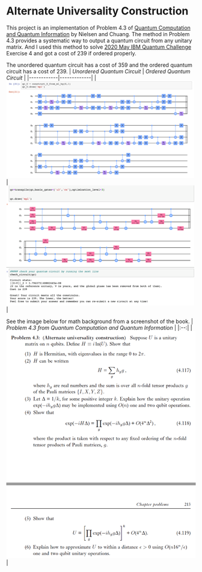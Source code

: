 # Alternate Universality Construction
This project is an implementation of Problem 4.3 of [Quantum Computation and Quantum Information](https://www.cambridge.org/core/books/quantum-computation-and-quantum-information/01E10196D0A682A6AEFFEA52D53BE9AE) by Nielsen and Chuang. The method in Problem 4.3 provides a systematic way to output a quantum circuit from any unitary matrix. And I used this method to solve [2020 May IBM Quantum Challenge](https://www.ibm.com/blogs/research/2020/04/ibm-quantum-challenge/) Exercise 4 and got a cost of 239 if ordered properly.

The unordered quantum circuit has a cost of 359 and the ordered quantum circuit has a cost of 239.
| *Unordered Quantum Circuit* | *Ordered Quantum Circuit* |
|------------|-------------|
| <img src="https://github.com/randyshee/Quantum-Computation/blob/main/Alternate_Universality_Construction/image/cost%3D359.png" width="500"> | <img src="https://github.com/randyshee/Quantum-Computation/blob/main/Alternate_Universality_Construction/image/cost%3D239.png" width="500"> |

See the image below for math background from a screenshot of the book.
| *Problem 4.3 from Quantum Computation and Quantum Information* |
|:--:| 
| ![Problem 4.3](https://github.com/randyshee/Quantum-Computation/blob/main/Alternate_Universality_Construction/image/Problem%204.3%20N%26C.png) | 
